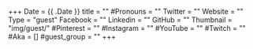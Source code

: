 +++
Date = {{ .Date }}
title = ""
#Pronouns = ""
Twitter = ""
Website = ""
Type = "guest"
Facebook = ""
Linkedin = ""
GitHub = ""
Thumbnail = "img/guest/"
#Pinterest = ""
#Instagram = ""
#YouTube = ""
#Twitch = ""
#Aka = []
#guest_group = ""
+++
